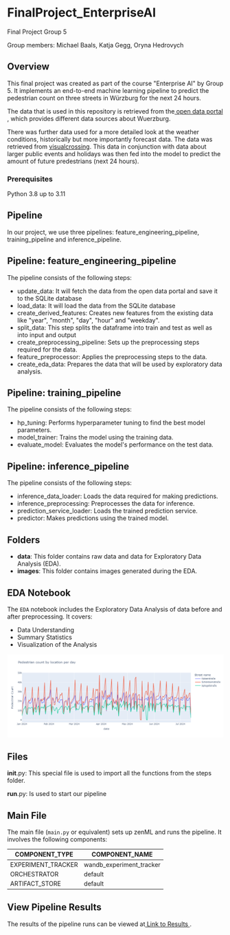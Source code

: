 # FinalProject_EnterpriseAI

Final Project Group 5

Group members: Michael Baals, Katja Gegg, Oryna Hedrovych

## Overview
This final project was created as part of the course "Enterprise AI" by Group 5.
It implements an end-to-end machine learning pipeline to predict the pedestrian count on three streets in Würzburg for the next 24 hours.

The data that is used in this repository is retrieved from the<a href="https://opendata.wuerzburg.de/explore/dataset/passantenzaehlung_stundendaten/information/"> open data portal </a>, which provides different data sources about Wuerzburg.

There was further data used for a more detailed look at the weather conditions, historically but more importantly forecast data. The data was retrieved from <a href="https://www.visualcrossing.com/"> visualcrossing</a>. This data in conjunction with data about larger public events and holidays was then fed into the model to predict the amount of future predestrians (next 24 hours).

### Prerequisites
Python 3.8 up to 3.11

## Pipeline

In our project, we use three pipelines: feature_engineering_pipeline, training_pipeline and inference_pipeline.

## Pipeline: feature_engineering_pipeline
The pipeline consists of the following steps:
- update_data: It will fetch the data from the open data portal and save it to the SQLite database
- load_data: It will load the data from the SQLite database
- create_derived_features: Creates new features from the existing data like "year", "month", "day", "hour" and "weekday".
- split_data: This step splits the dataframe into train and test as well as into input and output
- create_preprocessing_pipeline: Sets up the preprocessing steps required for the data.
- feature_preprocessor: Applies the preprocessing steps to the data.
- create_eda_data: Prepares the data that will be used by exploratory data analysis.


## Pipeline: training_pipeline
The pipeline consists of the following steps:
- hp_tuning: Performs hyperparameter tuning to find the best model parameters.
- model_trainer: Trains the model using the training data.
- evaluate_model: Evaluates the model's performance on the test data.

## Pipeline: inference_pipeline
The pipeline consists of the following steps:
- inference_data_loader: Loads the data required for making predictions.
- inference_preprocessing: Preprocesses the data for inference.
- prediction_service_loader: Loads the trained prediction service.
- predictor: Makes predictions using the trained model.

## Folders

- **data**: This folder contains raw data and data for Exploratory Data Analysis (EDA).
- **images**: This folder contains images generated during the EDA.

## EDA Notebook

The `EDA` notebook includes the Exploratory Data Analysis of data before and after preprocessing. It covers:
- Data Understanding
- Summary Statistics
- Visualization of the Analysis

![Pedestrian count by location by day](images/pedestrien_count_per_day.png)

## Files

__init__.py: This special file is used to import all the functions from the steps folder. 

__run__.py: Is used to start our pipeline

## Main File

The main file (`main.py` or equivalent) sets up zenML and runs the pipeline. It involves the following components:

| COMPONENT_TYPE     | COMPONENT_NAME           |
|--------------------|--------------------------|
| EXPERIMENT_TRACKER | wandb_experiment_tracker |
| ORCHESTRATOR       | default                  |
| ARTIFACT_STORE     | default                  |

## View Pipeline Results

The results of the pipeline runs can be viewed at<a href="https://api.wandb.ai/links/ss24_eai/6m7ogbgn"> Link to Results </a>.
